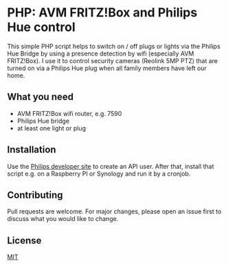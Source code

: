 # PHP: AVM FRITZ!Box and Philips Hue control

This simple PHP script helps to switch on / off plugs or lights via the Philips Hue Bridge by using a presence detection by wifi (especially AVM FRITZ!Box). I use it to control security cameras (Reolink 5MP PTZ) that are turned on via a Philips Hue plug when all family members have left our home.

## What you need
- AVM FRITZ!Box wifi router, e.g. 7590
- Philips Hue bridge
- at least one light or plug

## Installation

Use the [Philips developer site](https://developers.meethue.com/develop/get-started-2/) to create an API user. After that, install that script e.g. on a Raspberry PI or Synology and run it by a cronjob.

## Contributing
Pull requests are welcome. For major changes, please open an issue first to discuss what you would like to change.

## License
[MIT](https://choosealicense.com/licenses/mit/)
